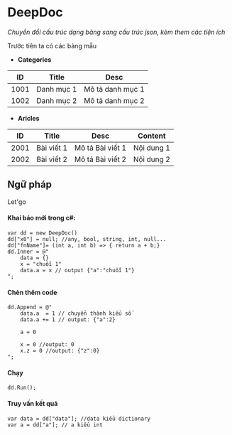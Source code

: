 # DeepDoc
*Chuyển đổi cấu trúc dạng bảng sang cấu trúc json, kèm them các tiện ích*



Trước tiên ta có các bảng mẫu

- **Categories**

ID | Title | Desc
------------ | ------------- | -------------
1001 | Danh mục 1 | Mô tả danh mục 1
1002 | Danh mục 2 | Mô tả danh mục 2

- **Aricles**

ID | Title | Desc | Content
------------ | ------------- | ------------- | ---------
2001 | Bài viết 1 | Mô tả Bài viết 1 | Nội dung 1
2002 | Bài viết 2 | Mô tả Bài viết 2 | Nội dung 2


## Ngữ pháp
Let'go

#### Khai báo mới trong c#:
```
var dd = new DeepDoc()
dd["x0"] = null; //any, bool, string, int, null... 
dd["fnName"]= (int a, int b) => { return a + b;}
dd.Inner = @"
    data = {}
    x = "chuỗi 1"
    data.a = x // output {"a":"chuỗi 1"}
";

```

#### Chèn thêm code
```
dd.Append = @"
    data.a  = 1 // chuyển thành kiểu số
    data.a += 1 // output: {"a":2}
    
    a = 0
    
    x = 0 //output: 0
    x.z = 0 //output: {"z":0}
";
```

#### Chạy
```
dd.Run();
```

#### Truy vấn kết quả
```
var data = dd["data"]; //data kiểu dictionary
var a = dd["a"]; // a kiểu int






